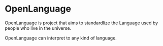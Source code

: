 # OpenLanguage
OpenLanguage is project that aims to standardlize the Language used by people who live in the universe.

OpenLanguage can interpret to any kind of language.